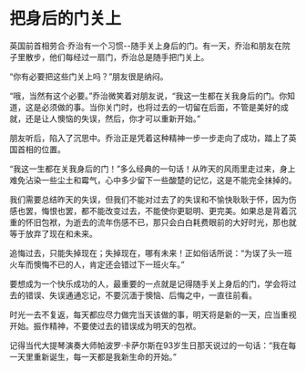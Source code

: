# 把身后的门关上

英国前首相劳合·乔治有一个习惯--随手关上身后的门。有一天，乔治和朋友在院子里散步，他们每经过一扇门，乔治总是随手把门关上。 

“你有必要把这些门关上吗？”朋友很是纳闷。 

“哦，当然有这个必要。”乔治微笑着对朋友说，“我这一生都在关我身后的门。你知道，这是必须做的事。当你关门时，也将过去的一切留在后面，不管是美好的成就，还是让人懊恼的失误，然后，你才可以重新开始。” 

朋友听后，陷入了沉思中。乔治正是凭着这种精神一步一步走向了成功，踏上了英国首相的位置。 

“我这一生都在关我身后的门！”多么经典的一句话！从昨天的风雨里走过来，身上难免沾染一些尘土和霉气，心中多少留下一些酸楚的记忆，这是不能完全抹掉的。 

我们需要总结昨天的失误，但我们不能对过去了的失误和不愉快耿耿于怀，因为伤感也罢，悔恨也罢，都不能改变过去，不能使你更聪明、更完美。如果总是背着沉重的怀旧包袱，为逝去的流年伤感不已，那只会白白耗费眼前的大好时光，那也就等于放弃了现在和未来。 

追悔过去，只能失掉现在；失掉现在，哪有未来！正如俗话所说：“为误了头一班火车而懊悔不已的人，肯定还会错过下一班火车。” 

要想成为一个快乐成功的人，最重要的一点就是记得随手关上身后的门，学会将过去的错误、失误通通忘记，不要沉湎于懊恼、后悔之中，一直往前看。 

时光一去不复返，每天都应尽力做完当天该做的事，明天将是新的一天，应当重视开始。振作精神，不要使过去的错误成为明天的包袱。 

记得当代大提琴演奏大师帕波罗·卡萨尔斯在93岁生日那天说过的一句话：“我在每一天里重新诞生，每一天都是我新生命的开始。”
 